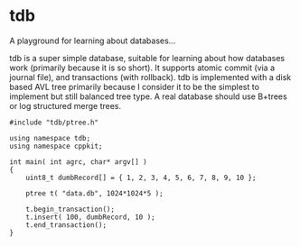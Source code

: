 # tdb
A playground for learning about databases...

tdb is a super simple database, suitable for learning about how databases work (primarily because it is so short).
It supports atomic commit (via a journal file), and transactions (with rollback). tdb is implemented with a disk
based AVL tree primarily because I consider it to be the simplest to implement but still balanced tree type. A real
database should use B+trees or log structured merge trees.

```
#include "tdb/ptree.h"

using namespace tdb;
using namespace cppkit;

int main( int agrc, char* argv[] )
{
    uint8_t dumbRecord[] = { 1, 2, 3, 4, 5, 6, 7, 8, 9, 10 };
    
    ptree t( "data.db", 1024*1024*5 );
    
    t.begin_transaction();
    t.insert( 100, dumbRecord, 10 );
    t.end_transaction();
}
```
